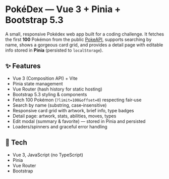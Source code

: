 # PokéDex — Vue 3 + Pinia + Bootstrap 5.3

A small, responsive Pokédex web app built for a coding challenge. It fetches the first **100** Pokémon from the public [PokeAPI](https://pokeapi.co/), supports searching by name, shows a gorgeous card grid, and provides a detail page with editable info stored in **Pinia** (persisted to `localStorage`).

## ✨ Features
- Vue 3 (Composition API) + Vite
- Pinia state management
- Vue Router (hash history for static hosting)
- Bootstrap 5.3 styling & components
- Fetch 100 Pokémon (`?limit=100&offset=0`) respecting fair‑use
- Search by name (substring, case‑insensitive)
- Responsive card grid with artwork, brief info, type badges
- Detail page: artwork, stats, abilities, moves, types
- Edit modal (summary & favorite) — stored in Pinia and persisted
- Loaders/spinners and graceful error handling

## 🧰 Tech
- Vue 3, JavaScript (no TypeScript)
- Pinia
- Vue Router
- Bootstrap 
